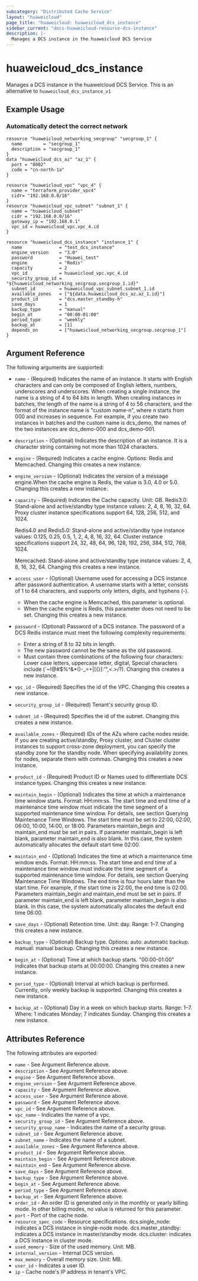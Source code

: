 ```yaml
---
subcategory: "Distributed Cache Service"
layout: "huaweicloud"
page_title: "huaweicloud: huaweicloud_dcs_instance"
sidebar_current: "docs-huaweicloud-resource-dcs-instance"
description: |-
  Manages a DCS instance in the huaweicloud DCS Service
---
```


# huaweicloud\_dcs\_instance

Manages a DCS instance in the huaweicloud DCS Service.
This is an alternative to `huaweicloud_dcs_instance_v1`

## Example Usage

### Automatically detect the correct network

```hcl
resource "huaweicloud_networking_secgroup" "secgroup_1" {
  name        = "secgroup_1"
  description = "secgroup_1"
}
data "huaweicloud_dcs_az" "az_1" {
  port = "8002"
  code = "cn-north-1a"
}

resource "huaweicloud_vpc" "vpc_4" {
  name = "terraform_provider_vpc4"
  cidr= "192.168.0.0/16"
}
resource "huaweicloud_vpc_subnet" "subnet_1" {
  name = "huaweicloud_subnet"
  cidr = "192.168.0.0/16"
  gateway_ip = "192.168.0.1"
  vpc_id = huaweicloud_vpc.vpc_4.id
}

resource "huaweicloud_dcs_instance" "instance_1" {
  name              = "test_dcs_instance"
  engine_version    = "3.0"
  password          = "Huawei_test"
  engine            = "Redis"
  capacity          = 2
  vpc_id            = huaweicloud_vpc.vpc_4.id
  security_group_id = "${huaweicloud_networking_secgroup.secgroup_1.id}"
  subnet_id         = huaweicloud_vpc_subnet.subnet_1.id
  available_zones   = ["${data.huaweicloud_dcs_az.az_1.id}"]
  product_id        = "dcs.master_standby-h"
  save_days         = 1
  backup_type       = "manual"
  begin_at          = "00:00-01:00"
  period_type       = "weekly"
  backup_at         = [1]
  depends_on        = ["huaweicloud_networking_secgroup.secgroup_1"]
}
```

## Argument Reference

The following arguments are supported:

* `name` - (Required) Indicates the name of an instance. It starts with English characters 
    and can only be composed of English letters, numbers, underscores and underscores. 
    When creating a single instance, the name is a string of 4 to 64 bits in length. 
    When creating instances in batches, the length of the name is a string of 4 to 56 characters, 
    and the format of the instance name is "custom name-n", where n starts from 000 and increases in sequence.
    For example, if you create two instances in batches and the custom name is dcs_demo, 
    the names of the two instances are dcs_demo-000 and dcs_demo-001.

* `description` - (Optional) Indicates the description of an instance. It is a character
    string containing not more than 1024 characters.

* `engine` - (Required) Indicates a cache engine. Options: Redis and Memcached. Changing this
    creates a new instance.

* `engine_version` - (Optional) Indicates the version of a message engine.When the cache engine is Redis, 
    the value is 3.0, 4.0 or 5.0. 
    Changing this creates a new instance.

* `capacity` - (Required) Indicates the Cache capacity. Unit: GB.
    Redis3.0: Stand-alone and active/standby type instance values: 2, 4, 8, 16, 32, 64. 
    Proxy cluster instance specifications support 64, 128, 256, 512, and 1024.

    Redis4.0 and Redis5.0: Stand-alone and active/standby type instance 
    values: 0.125, 0.25, 0.5, 1, 2, 4, 8, 16, 32, 64. Cluster instance specifications 
    support 24, 32, 48, 64, 96, 128, 192, 256, 384, 512, 768, 1024.

    Memcached: Stand-alone and active/standby type instance values: 2, 4, 8, 16, 32, 64.
    Changing this creates a new instance.

* `access_user` - (Optional) Username used for accessing a DCS instance after password
    authentication. A username starts with a letter, consists of 1 to 64 characters,
    and supports only letters, digits, and hyphens (-).
    - When the cache engine is Memcached, this parameter is optional.
    - When the cache engine is Redis, this parameter does not need to be set.
    Changing this creates a new instance.

* `password` - (Optional) Password of a DCS instance.
    The password of a DCS Redis instance must meet the following complexity requirements:
    - Enter a string of 8 to 32 bits in length.
    - The new password cannot be the same as the old password.
    - Must contain three combinations of the following four characters: Lower case letters,
        uppercase letter, digital, Special characters include (`~!@#$%^&*()-_=+|[{}]:'",<.>/?).
    Changing this creates a new instance.

* `vpc_id` - (Required) Specifies the id of the VPC.
    Changing this creates a new instance.

* `security_group_id` - (Required) Tenant's security group ID.

* `subnet_id` - (Required) Specifies the id of the subnet.
    Changing this creates a new instance.

* `available_zones` - (Required) IDs of the AZs where cache nodes reside.
    If you are creating active/standby, Proxy cluster, and Cluster cluster instances to support 
    cross-zone deployment, you can specify the standby zone for the standby node. When specifying 
    availability zones for nodes, separate them with commas.
    Changing this creates a new instance.

* `product_id` - (Required) Product ID or Names used to differentiate DCS instance types.
    Changing this creates a new instance.

* `maintain_begin` - (Optional) Indicates the time at which a maintenance time window starts.
    Format: HH:mm:ss.
    The start time and end time of a maintenance time window must indicate the time segment of
	a supported maintenance time window. For details, see section Querying Maintenance Time Windows.
    The start time must be set to 22:00, 02:00, 06:00, 10:00, 14:00, or 18:00.
    Parameters maintain_begin and maintain_end must be set in pairs. If parameter maintain_begin
	is left blank, parameter maintain_end is also blank. In this case, the system automatically
	allocates the default start time 02:00.

* `maintain_end` - (Optional) Indicates the time at which a maintenance time window ends.
    Format: HH:mm:ss.
    The start time and end time of a maintenance time window must indicate the time segment of
	a supported maintenance time window. For details, see section Querying Maintenance Time Windows.
    The end time is four hours later than the start time. For example, if the start time is 22:00,
	the end time is 02:00.
    Parameters maintain_begin and maintain_end must be set in pairs. If parameter maintain_end is left
	blank, parameter maintain_begin is also blank. In this case, the system automatically allocates
	the default end time 06:00.

* `save_days` - (Optional) Retention time. Unit: day. Range: 1–7. Changing this creates a new instance.

* `backup_type` - (Optional) Backup type. Options:
    auto: automatic backup.
    manual: manual backup.
    Changing this creates a new instance.

* `begin_at` - (Optional) Time at which backup starts. "00:00-01:00" indicates that backup
    starts at 00:00:00. Changing this creates a new instance.

* `period_type` - (Optional) Interval at which backup is performed. Currently, only weekly
    backup is supported. Changing this creates a new instance.

* `backup_at` - (Optional) Day in a week on which backup starts. Range: 1–7. Where: 1
    indicates Monday; 7 indicates Sunday. Changing this creates a new instance.

## Attributes Reference

The following attributes are exported:


* `name` - See Argument Reference above.
* `description` - See Argument Reference above.
* `engine` - See Argument Reference above.
* `engine_version` - See Argument Reference above.
* `capacity` - See Argument Reference above.
* `access_user` - See Argument Reference above.
* `password` - See Argument Reference above.
* `vpc_id` - See Argument Reference above.
* `vpc_name` - Indicates the name of a vpc.
* `security_group_id` - See Argument Reference above.
* `security_group_name` - Indicates the name of a security group.
* `subnet_id` - See Argument Reference above.
* `subnet_name` - Indicates the name of a subnet.
* `available_zones` - See Argument Reference above.
* `product_id` - See Argument Reference above.
* `maintain_begin` - See Argument Reference above.
* `maintain_end` - See Argument Reference above.
* `save_days` - See Argument Reference above.
* `backup_type` - See Argument Reference above.
* `begin_at` - See Argument Reference above.
* `period_type` - See Argument Reference above.
* `backup_at` - See Argument Reference above.
* `order_id` - An order ID is generated only in the monthly or yearly billing mode.
    In other billing modes, no value is returned for this parameter.
* `port` - Port of the cache node.
* `resource_spec_code` - Resource specifications.
    dcs.single_node: indicates a DCS instance in single-node mode.
    dcs.master_standby: indicates a DCS instance in master/standby mode.
    dcs.cluster: indicates a DCS instance in cluster mode.
* `used_memory` - Size of the used memory. Unit: MB.
* `internal_version` - Internal DCS version.
* `max_memory` - Overall memory size. Unit: MB.
* `user_id` - Indicates a user ID.
* `ip` - Cache node's IP address in tenant's VPC.
